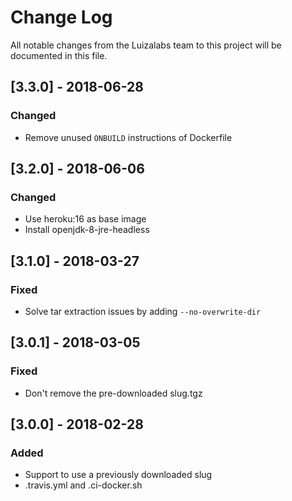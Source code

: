# Change Log
All notable changes from the Luizalabs team to this project will be documented in this file.

## [3.3.0] - 2018-06-28
### Changed
- Remove unused `ONBUILD` instructions of Dockerfile

## [3.2.0] - 2018-06-06
### Changed
- Use heroku:16 as base image
- Install openjdk-8-jre-headless

## [3.1.0] - 2018-03-27
### Fixed
- Solve tar extraction issues by adding `--no-overwrite-dir`

## [3.0.1] - 2018-03-05
### Fixed
- Don't remove the pre-downloaded slug.tgz

## [3.0.0] - 2018-02-28
### Added
- Support to use a previously downloaded slug
- .travis.yml and .ci-docker.sh
